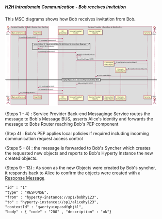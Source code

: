 ##### H2H Intradomain Communication - Bob receives invitation

This MSC diagrams shows how Bob receives invitation from Bob.

<!--
@startuml "h2h-intra-comm-2-bob-receives-invitation.png"

autonumber


!define SHOW_Runtime1B
!define SHOW_SP1SandboxAtRuntime1B
!define SHOW_Protostub1AtRuntime1B
!define SHOW_ServiceProvider1HypertyAtRuntime1B
!define SHOW_ServiceProvider1RouterAtRuntime1B
!define SHOW_CommObjectAtRuntime1B
!define SHOW_RemoteObjectAtRuntime1B
!define SHOW_Syncher1AtRuntime1B

!define SHOW_CoreRuntime1B
!define SHOW_MsgBUSAtRuntime1B

!define SHOW_SP1

!define SHOW_Bob

!include ../runtime_objects.plantuml


Proto1@1B <- SP1 : postMsg(Create MSG)

BUS@1B <- Proto1@1B : postMsg(Create MSG)

group assert Alice ID Token as defined in IDM/User Id Assertion diagram

	BUS@1B -> BUS@1B : assert Alice's identity

end group

Router1@1B <- BUS@1B : postMsg(Create MSG)

Router1@1B -> Router1@1B : Apply Local Bob policies

Sync1@1B <- Router1@1B : postMsg(Create MSG)

create CommObj@1B

Sync1@1B ->  CommObj@1B : new(AliceConnectionObject)

create RemObj@1B

Sync1@1B ->  RemObj@1B : new(AliceRemoteObjects)

SP1H@1B <- Sync1@1B : report new objects

== Reply Object was successfuly Created by Bob ==

Sync1@1B -> Router1@1B : postMsg(OK MSG)

Router1@1B -> BUS@1B : postMsg(OK MSG)

BUS@1B -> Proto1@1B : postMsg(OK MSG)

Proto1@1B -> SP1 : postMsg(OK MSG)


@enduml
-->


![Figure @runtime-h2h-intra-comm-2-bob-receives-invitation: Bob receives invitation](h2h-intra-comm-2-bob-receives-invitation.png)


(Steps 1 - 4) : Service Provider Back-end Messaginge Service routes the message to Bob's Message BUS, asserts Alice's identity and forwards the message to Bobs Router reaching Bob's PEP component

(Step 4) : Bob's PEP applies local policies if required including incoming communication request access control

(Steps 5 - 8) : the message is forwarded to Bob's Syncher which creates the requested new objects and reports to Bob's Hyperty Instance the new created objects.

(Steps 9 - 13) : As soon as the new Objects were created by Bob's syncher, it responds back to Alice to confirm the objects were created with a [Response Message](https://github.com/reTHINK-project/architecture/tree/master/docs/datamodel/message#responsemessagebody).

```
"id" : "1"
"type" : "RESPONSE",
"from" : "hyperty-instance://sp1/bobhy123",
"to" : "hyperty-instance://sp1/alicehy123",
"contextId" : "qwertyuiopasdfghjkl",
"body" : { "code" : "200" , "description" : "ok"}
```
